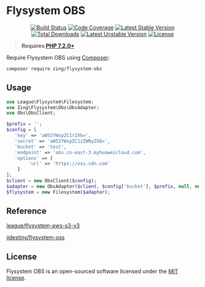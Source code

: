 # Flysystem OBS
<p align="center">
<a href="https://github.com/zingimmick/flysystem-obs/actions"><img src="https://github.com/zingimmick/flysystem-obs/workflows/tests/badge.svg" alt="Build Status"></a>
<a href="https://codecov.io/gh/zingimmick/flysystem-obs"><img src="https://codecov.io/gh/zingimmick/flysystem-obs/branch/master/graph/badge.svg" alt="Code Coverage" /></a>
<a href="https://packagist.org/packages/zing/flysystem-obs"><img src="https://poser.pugx.org/zing/flysystem-obs/v/stable.svg" alt="Latest Stable Version"></a>
<a href="https://packagist.org/packages/zing/flysystem-obs"><img src="https://poser.pugx.org/zing/flysystem-obs/downloads" alt="Total Downloads"></a>
<a href="https://packagist.org/packages/zing/flysystem-obs"><img src="https://poser.pugx.org/zing/flysystem-obs/v/unstable.svg" alt="Latest Unstable Version"></a>
<a href="https://packagist.org/packages/zing/flysystem-obs"><img src="https://poser.pugx.org/zing/flysystem-obs/license" alt="License"></a>
</p>

> **Requires [PHP 7.2.0+](https://php.net/releases/)**

Require Flysystem OBS using [Composer](https://getcomposer.org):

```bash
composer require zing/flysystem-obs
```

## Usage

```php
use League\Flysystem\Filesystem;
use Zing\Flysystem\Obs\ObsAdapter;
use Obs\ObsClient;

$prefix = '';
$config = [
   'key' => 'aW52YWxpZC1rZXk=',
   'secret' => 'aW52YWxpZC1zZWNyZXQ=',
   'bucket' => 'test',
   'endpoint' => 'obs.cn-east-3.myhuaweicloud.com',
   'options' => [
        'url' => 'https://oss.cdn.com'
    ]
];
$client = new ObsClient($config);
$adapter = new ObsAdapter($client, $config['bucket'], $prefix, null, null, $config['options']);
$flysystem = new Filesystem($adapter);
```

## Reference

[league/flysystem-aws-s3-v3](https://github.com/thephpleague/flysystem-aws-s3-v3)

[iidestiny/flysystem-oss](https://github.com/iiDestiny/flysystem-oss)

## License

Flysystem OBS is an open-sourced software licensed under the [MIT license](LICENSE).
